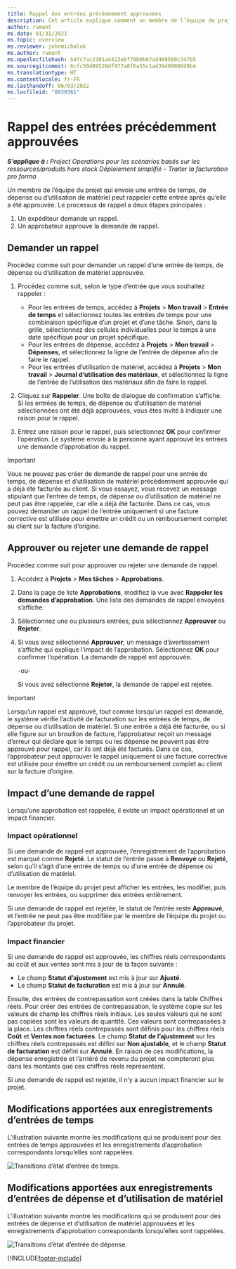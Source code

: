 ```yaml
---
title: Rappel des entrées précédemment approuvées
description: Cet article explique comment un membre de l’équipe de projet peut demander le rappel des enregistrements de temps, de dépense et d’utilisation de matériaux précédemment soumis et approuvés, et comment un chef de projet peut approuver ou rejeter les demandes de rappel.
author: rumant
ms.date: 01/31/2021
ms.topic: overview
ms.reviewer: johnmichalak
ms.author: rumant
ms.openlocfilehash: 54fc7ac2301a4423ebf70b0b67ad489580c347b5
ms.sourcegitcommit: 6cfc50d89528df977a8f6a55c1ad39d99800d9b4
ms.translationtype: HT
ms.contentlocale: fr-FR
ms.lasthandoff: 06/03/2022
ms.locfileid: "8930361"
---
```

# <a name="recall-previously-approved-entries"></a>Rappel des entrées précédemment approuvées

_**S’applique à :** Project Operations pour les scénarios basés sur les ressources/produits hors stock Déploiement simplifié – Traiter la facturation pro forma_

Un membre de l’équipe du projet qui envoie une entrée de temps, de dépense ou d’utilisation de matériel peut rappeler cette entrée après qu’elle a été approuvée. Le processus de rappel a deux étapes principales :

1. Un expéditeur demande un rappel.
2. Un approbateur approuve la demande de rappel.

## <a name="request-a-recall"></a>Demander un rappel

Procédez comme suit pour demander un rappel d’une entrée de temps, de dépense ou d’utilisation de matériel approuvée.

1. Procédez comme suit, selon le type d’entrée que vous souhaitez rappeler :

    - Pour les entrées de temps, accédez à **Projets** \> **Mon travail** \> **Entrée de temps** et sélectionnez toutes les entrées de temps pour une combinaison spécifique d’un projet et d’une tâche. Sinon, dans la grille, sélectionnez des cellules individuelles pour le temps à une date spécifique pour un projet spécifique.
    - Pour les entrées de dépense, accédez à **Projets** \> **Mon travail** \> **Dépenses**, et sélectionnez la ligne de l’entrée de dépense afin de faire le rappel.
    - Pour les entrées d’utilisation de matériel, accédez à **Projets** \> **Mon travail** \> **Journal d’utilisation des matériaux**, et sélectionnez la ligne de l’entrée de l’utilisation des matériaux afin de faire le rappel.

2. Cliquez sur **Rappeler**. Une boîte de dialogue de confirmation s’affiche. Si les entrées de temps, de dépense ou d’utilisation de matériel sélectionnées ont été déjà approuvées, vous êtes invité à indiquer une raison pour le rappel.
3. Entrez une raison pour le rappel, puis sélectionnez **OK** pour confirmer l’opération. Le système envoie à la personne ayant approuvé les entrées une demande d’approbation du rappel.

> [!IMPORTANT]
> Vous ne pouvez pas créer de demande de rappel pour une entrée de temps, de dépense et d’utilisation de matériel précédemment approuvée qui a déjà été facturée au client. Si vous essayez, vous recevez un message stipulant que l’entrée de temps, de dépense ou d’utilisation de matériel ne peut pas être rappelée, car elle a déjà été facturée. Dans ce cas, vous pouvez demander un rappel de l’entrée uniquement si une facture corrective est utilisée pour émettre un crédit ou un remboursement complet au client sur la facture d’origine.

## <a name="approve-or-reject-a-recall-request"></a>Approuver ou rejeter une demande de rappel

Procédez comme suit pour approuver ou rejeter une demande de rappel.

1. Accédez à **Projets** \> **Mes tâches** \> **Approbations**.
2. Dans la page de liste **Approbations**, modifiez la vue avec **Rappeler les demandes d’approbation**. Une liste des demandes de rappel envoyées s’affiche.
3. Sélectionnez une ou plusieurs entrées, puis sélectionnez **Approuver** ou **Rejeter**.
4. Si vous avez sélectionné **Approuver**, un message d’avertissement s’affiche qui explique l’impact de l’approbation. Sélectionnez **OK** pour confirmer l’opération. La demande de rappel est approuvée.

    -ou-

    Si vous avez sélectionné **Rejeter**, la demande de rappel est rejetée.

> [!IMPORTANT]
> Lorsqu’un rappel est approuvé, tout comme lorsqu’un rappel est demandé, le système vérifie l’activité de facturation sur les entrées de temps, de dépense ou d’utilisation de matériel. Si une entrée a déjà été facturée, ou si elle figure sur un brouillon de facture, l’approbateur reçoit un message d’erreur qui déclare que le temps ou les dépense ne peuvent pas être approuvé pour rappel, car ils ont déjà été facturés. Dans ce cas, l’approbateur peut approuver le rappel uniquement si une facture corrective est utilisée pour émettre un crédit ou un remboursement complet au client sur la facture d’origine.

## <a name="impact-of-a-recall-request"></a>Impact d’une demande de rappel

Lorsqu’une approbation est rappelée, il existe un impact opérationnel et un impact financier.

### <a name="operational-impact"></a>Impact opérationnel

Si une demande de rappel est approuvée, l’enregistrement de l’approbation est marqué comme **Rejeté**. Le statut de l’entrée passe à **Renvoyé** ou **Rejeté**, selon qu’il s’agit d’une entrée de temps ou d’une entrée de dépense ou d’utilisation de matériel.

Le membre de l’équipe du projet peut afficher les entrées, les modifier, puis renvoyer les entrées, ou supprimer des entrées entièrement.

Si une demande de rappel est rejetée, le statut de l’entrée reste **Approuvé**, et l’entrée ne peut pas être modifiée par le membre de l’équipe du projet ou l’approbateur du projet.

### <a name="financial-impact"></a>Impact financier

Si une demande de rappel est approuvée, les chiffres réels correspondants au coût et aux ventes sont mis à jour de la façon suivante :

- Le champ **Statut d’ajustement** est mis à jour sur **Ajusté**.
- Le champ **Statut de facturation** est mis à jour sur **Annulé**.

Ensuite, des entrées de contrepassation sont créées dans la table Chiffres réels. Pour créer des entrées de contrepassation, le système copie sur les valeurs de champ les chiffres réels initiaux. Les seules valeurs qui ne sont pas copiées sont les valeurs de quantité. Ces valeurs sont contrepassées à la place. Les chiffres réels contrepassés sont définis pour les chiffres réels **Coût** et **Ventes non facturées**. Le champ **Statut de l’ajustement** sur les chiffres réels contrepassés est défini sur **Non ajustable**, et le champ **Statut de facturation** est défini sur **Annulé**. En raison de ces modifications, la dépense enregistrée et l’arriéré de revenu du projet ne compteront plus dans les montants que ces chiffres réels représentent.

Si une demande de rappel est rejetée, il n’y a aucun impact financier sur le projet.

## <a name="changes-to-time-entry-records"></a>Modifications apportées aux enregistrements d’entrées de temps

L’illustration suivante montre les modifications qui se produisent pour des entrées de temps approuvées et les enregistrements d’approbation correspondants lorsqu’elles sont rappelées.

![Transitions d’état d’entrée de temps.](media/TimeEntryStateTransitions.png)

## <a name="changes-to-expense-and-material-usage-entry-records"></a>Modifications apportées aux enregistrements d’entrées de dépense et d’utilisation de matériel

L’illustration suivante montre les modifications qui se produisent pour des entrées de dépense et d’utilisation de matériel approuvées et les enregistrements d’approbation correspondants lorsqu’elles sont rappelées.

![Transitions d’état d’entrée de dépense.](media/ExpenseEntryStateTransitions.png)

[!INCLUDE[footer-include](../includes/footer-banner.md)]
